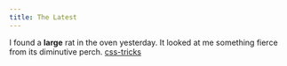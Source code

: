```yaml
---
title: The Latest
---
```


I found a **large** rat in the oven yesterday. It looked at me something fierce from its diminutive perch. [css-tricks](https://www.css-tricks.com)